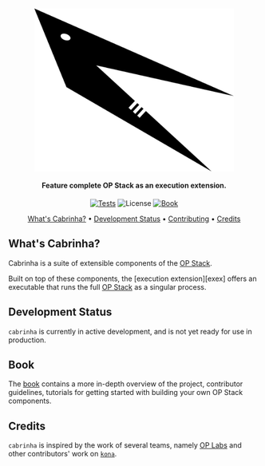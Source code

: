 <h1 align="center">
    <img src="./.github/cabrinha.png" alt="Cabrinha" width="400px" align="center">
</h1>

<h4 align="center">
    Feature complete OP Stack as an execution extension.
</h4>

<p align="center">
  <a href="https://github.com/refcell/cabrinha/actions/workflows/rust-tests.yaml"><img src="https://github.com/refcell/cabrinha/actions/workflows/rust-tests.yaml/badge.svg?label=tests" alt="Tests"></a>
  <img src="https://img.shields.io/badge/License-MIT-green.svg?label=license&labelColor=2a2f35" alt="License">
  <a href="https://refcell.github.io/cabrinha"><img src="https://img.shields.io/badge/Contributor%20Book-854a15?logo=mdBook&labelColor=2a2f35" alt="Book"></a>
</p>

<p align="center">
  <a href="#whats-cabrinha">What's Cabrinha?</a> •
  <a href="#development-status">Development Status</a> •
  <a href="https://refcell.github.io/cabrinha/CONTRIBUTING.html">Contributing</a> •
  <a href="#credits">Credits</a>
</p>

## What's Cabrinha?

Cabrinha is a suite of extensible components of the [OP Stack][op-stack].

Built on top of these components, the [execution extension][exex] offers an executable that runs the full [OP Stack][op-stack] as a singular process.

## Development Status

`cabrinha` is currently in active development, and is not yet ready for use in production.

## Book

The [book][book] contains a more in-depth overview of the project, contributor guidelines, tutorials for getting started with building your own OP Stack components.

## Credits

`cabrinha` is inspired by the work of several teams, namely [OP Labs][op-labs] and other contributors' work on [`kona`][kona].

[kona]: https://github.com/ethereum-optimism/kona
[op-stack]: https://github.com/ethereum-optimism/optimism
[book]: https://refcell.github.io/cabrinha
[op-labs]: https://github.com/ethereum-optimism
